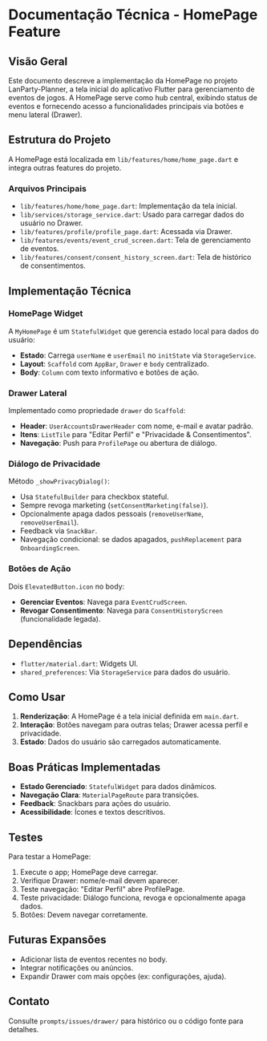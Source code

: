 # Documentação Técnica - HomePage Feature

## Visão Geral

Este documento descreve a implementação da HomePage no projeto LanParty-Planner, a tela inicial do aplicativo Flutter para gerenciamento de eventos de jogos. A HomePage serve como hub central, exibindo status de eventos e fornecendo acesso a funcionalidades principais via botões e menu lateral (Drawer).

## Estrutura do Projeto

A HomePage está localizada em `lib/features/home/home_page.dart` e integra outras features do projeto.

### Arquivos Principais

- `lib/features/home/home_page.dart`: Implementação da tela inicial.
- `lib/services/storage_service.dart`: Usado para carregar dados do usuário no Drawer.
- `lib/features/profile/profile_page.dart`: Acessada via Drawer.
- `lib/features/events/event_crud_screen.dart`: Tela de gerenciamento de eventos.
- `lib/features/consent/consent_history_screen.dart`: Tela de histórico de consentimentos.

## Implementação Técnica

### HomePage Widget

A `MyHomePage` é um `StatefulWidget` que gerencia estado local para dados do usuário:

- **Estado**: Carrega `userName` e `userEmail` no `initState` via `StorageService`.
- **Layout**: `Scaffold` com `AppBar`, `Drawer` e `body` centralizado.
- **Body**: `Column` com texto informativo e botões de ação.

### Drawer Lateral

Implementado como propriedade `drawer` do `Scaffold`:

- **Header**: `UserAccountsDrawerHeader` com nome, e-mail e avatar padrão.
- **Itens**: `ListTile` para "Editar Perfil" e "Privacidade & Consentimentos".
- **Navegação**: Push para `ProfilePage` ou abertura de diálogo.

### Diálogo de Privacidade

Método `_showPrivacyDialog()`:

- Usa `StatefulBuilder` para checkbox stateful.
- Sempre revoga marketing (`setConsentMarketing(false)`).
- Opcionalmente apaga dados pessoais (`removeUserName`, `removeUserEmail`).
- Feedback via `SnackBar`.
- Navegação condicional: se dados apagados, `pushReplacement` para `OnboardingScreen`.

### Botões de Ação

Dois `ElevatedButton.icon` no body:

- **Gerenciar Eventos**: Navega para `EventCrudScreen`.
- **Revogar Consentimento**: Navega para `ConsentHistoryScreen` (funcionalidade legada).

## Dependências

- `flutter/material.dart`: Widgets UI.
- `shared_preferences`: Via `StorageService` para dados do usuário.

## Como Usar

1. **Renderização**: A HomePage é a tela inicial definida em `main.dart`.
2. **Interação**: Botões navegam para outras telas; Drawer acessa perfil e privacidade.
3. **Estado**: Dados do usuário são carregados automaticamente.

## Boas Práticas Implementadas

- **Estado Gerenciado**: `StatefulWidget` para dados dinâmicos.
- **Navegação Clara**: `MaterialPageRoute` para transições.
- **Feedback**: Snackbars para ações do usuário.
- **Acessibilidade**: Ícones e textos descritivos.

## Testes

Para testar a HomePage:

1. Execute o app; HomePage deve carregar.
2. Verifique Drawer: nome/e-mail devem aparecer.
3. Teste navegação: "Editar Perfil" abre ProfilePage.
4. Teste privacidade: Diálogo funciona, revoga e opcionalmente apaga dados.
5. Botões: Devem navegar corretamente.

## Futuras Expansões

- Adicionar lista de eventos recentes no body.
- Integrar notificações ou anúncios.
- Expandir Drawer com mais opções (ex: configurações, ajuda).

## Contato

Consulte `prompts/issues/drawer/` para histórico ou o código fonte para detalhes.
